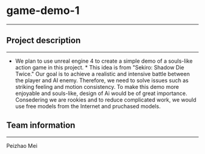 # game-demo-1
-------
## Project description
------
* We plan to use unreal engine 4 to create a simple demo of a souls-like action game in this project.     \*  This idea is from "Sekiro: Shadow Die Twice." Our goal is to achieve a realistic and intensive battle between the player and AI enemy. Therefore, we need to solve issues such as striking feeling and motion consistency. To make this demo more enjoyable and souls-like, design of Ai would be of great importance. Consedering we are rookies and to reduce complicated work, we would use free models from the Internet and pruchased models.
## Team information
-----
Peizhao Mei
